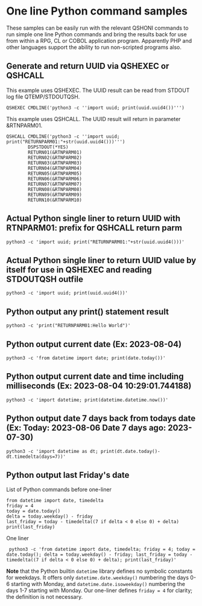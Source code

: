 # One line Python command samples
These samples can be easily run with the relevant QSHONI commands to run simple one line Python commands and bring the results back for use from within a RPG, CL or COBOL application program. Apparently PHP and other languages support the ability to run non-scripted programs also.   

## Generate and return UUID via QSHEXEC or QSHCALL

This example uses QSHEXEC. The UUID result can be read from STDOUT log file QTEMP/STDOUTQSH.    
```
QSHEXEC CMDLINE('python3 -c ''import uuid; print(uuid.uuid4())''')
```                    

This example uses QSHCALL. The UUID result will return in parameter &RTNPARM01.
```
QSHCALL CMDLINE('python3 -c ''import uuid; print("RETURNPARM01:"+str(uuid.uuid4()))''')                                       
        DSPSTDOUT(*YES)           
        RETURN01(&RTNPARM01)      
        RETURN02(&RTNPARM02)      
        RETURN03(&RTNPARM03)      
        RETURN04(&RTNPARM04)      
        RETURN05(&RTNPARM05)      
        RETURN06(&RTNPARM06)      
        RETURN07(&RTNPARM07)      
        RETURN08(&RTNPARM08)      
        RETURN09(&RTNPARM09)      
        RETURN10(&RTNPARM10)      
```

## Actual Python single liner to return UUID with RTNPARM01: prefix for QSHCALL return parm
```
python3 -c 'import uuid; print("RETURNPARM01:"+str(uuid.uuid4()))'
```

## Actual Python single liner to return UUID value by itself for use in QSHEXEC and reading STDOUTQSH outfile
```
python3 -c 'import uuid; print(uuid.uuid4())'
```

## Python output any print() statement result
```
python3 -c 'print("RETURNPARM01:Hello World")'
```

## Python output current date (Ex: 2023-08-04)
```
python3 -c 'from datetime import date; print(date.today())'
```

## Python output current date and time including milliseconds (Ex: 2023-08-04 10:29:01.744188)
```
python3 -c 'import datetime; print(datetime.datetime.now())'
```

## Python output date 7 days back from todays date (Ex: Today: 2023-08-06  Date 7 days ago: 2023-07-30)
```
python3 -c 'import datetime as dt; print(dt.date.today()- dt.timedelta(days=7))'
```
## Python output last Friday's date
List of Python commands before one-liner
```
from datetime import date, timedelta
friday = 4
today = date.today()
delta = today.weekday() - friday
last_friday = today - timedelta((7 if delta < 0 else 0) + delta)
print(last_friday)
```
One liner
```
 python3 -c 'from datetime import date, timedelta; friday = 4; today = date.today(); delta = today.weekday() - friday; last_friday = today - timedelta((7 if delta < 0 else 0) + delta); print(last_friday)'
```
**Note** that the Python builtin `datetime` library defines no symbolic constants for weekdays. It offers only `datetime.date.weekday()` numbering the days 0-6 starting with Monday, and `datetime.date.isoweekday()` numbering the days 1-7 starting with Monday. Our one-liner defines `friday = 4` for clarity; the definition is not necessary.
